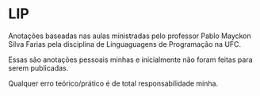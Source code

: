 # LIP
Anotações baseadas nas aulas ministradas pelo professor Pablo Mayckon Silva Farias pela disciplina de Linguaguagens de Programação na UFC.

Essas são anotações pessoais minhas e inicialmente não foram feitas para serem publicadas.

Qualquer erro teórico/prático é de total responsabilidade minha.
